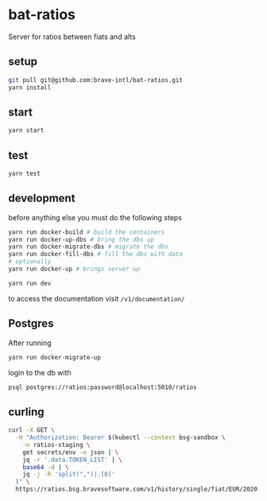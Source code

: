 # bat-ratios


Server for ratios between fiats and alts

## setup

```sh
git pull git@github.com:brave-intl/bat-ratios.git
yarn install
```

## start

```sh
yarn start
```

## test

```sh
yarn test
```

## development

before anything else you must do the following steps
```sh
yarn run docker-build # build the containers
yarn run docker-up-dbs # bring the dbs up
yarn run docker-migrate-dbs # migrate the dbs
yarn run docker-fill-dbs # fill the dbs with data
# optionally
yarn run docker-up # brings server up
```


```sh
yarn run dev
```

to access the documentation visit `/v1/documentation/`

## Postgres

After running
```bash
yarn run docker-migrate-up
```
login to the db with
```bash
psql postgres://ratios:password@localhost:5010/ratios
```

## curling

```bash
curl -X GET \
  -H "Authorization: Bearer $(kubectl --context bsg-sandbox \
    -n ratios-staging \
    get secrets/env -o json | \
    jq -r '.data.TOKEN_LIST' | \
    base64 -d | \
    jq -j -R 'split(",")|.[0]'
  )" \
  https://ratios.bsg.bravesoftware.com/v1/history/single/fiat/EUR/2020-11-01
```
